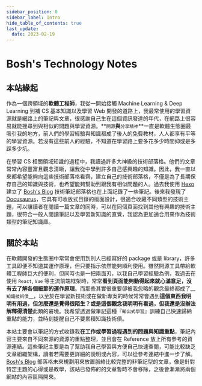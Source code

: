 ```yaml
---
sidebar_position: 0
sidebar_label: Intro
hide_table_of_contents: true
last_update: 
  date: 2023-02-19
---
```


# Bosh's Technology Notes

## 本站緣起
作為一個跨領域的**軟體工程師**，我從一開始接觸 Machine Learning & Deep Learning 到補 CS 基本知識以及學習 Web 開發的道路上，我最常使用的學習資源就是網路上的筆記與文章，很感謝自己生在這個資訊發達的年代，在網路上很容易就能搜尋到與相似的問題與學習資源。**`開源`**與**`分享精神`**一直是軟體生態圈最吸引我的地方，前人們的學習經驗與知識都成了後人的免費教材，人人都享有平等的學習資源。若沒有這些前人的經驗，不知道在學習路上要多花多少時間抑或是多踩多少坑。

在學習 CS 相關領域知識的過程中，我讀過許多大神級的技術部落格。他們的文章常常內容豐富且觀念清晰，讓我從中學到許多自己感興趣的知識。因此，我一直以來都希望能夠向這些技術部落格看齊，建立自己的技術部落格，不僅是為了長期保存自己的知識與技術，也希望能夠幫助到跟我有相似問題的人。過去我使用 [Hexo](https://hexo.io/zh-tw/) 建立了 [Bosh's Blog](https://blog.boshkuo.com/) 技術筆記部落格也在上面記錄了一些筆記。後來我發現了 [Docusaurus](https://docusaurus.io/)，它具有可收放式目錄的版面設計，很適合收藏不同類型的技術主題，可以讓讀者在閱讀一篇文章的同時，可以在同個頁面找到其他有興趣的技術主題，很符合一般人閱讀筆記以及學習新知識的直覺，我認為更加適合用來作為技術類型的筆記知識庫。

## 關於本站
在軟體開發的生態圈中常常會使用到別人已經寫好的 package 或是 library，許多工具即便不知道其運作原理，但只要指示依然能夠順利使用。雖然開源工具帶給軟體工程師巨大的便利，但同時也是一把兩面刃，以我自己學習經驗為例，我過去在使用 `React`, `Vue` 等主流前端框架時，常常**看到頁面能夠動得起來就心滿意足，沒有去了解各個細節的運作原理**。而那些其實很重要卻被我忽略的觀念最終都成了__`知識技術債`__，以至於在學習新技術或在做新專案的時候常常會遇到**這個東西我明明有用過，但怎麼還是覺得很陌生？**或是**這個觀念我明明有看過，但我還是沒辦法解釋得清楚**此類的窘境。我希望透過做筆記這種『`輸出式學習`』訓練自己快速歸納重點的能力，並時刻提醒自己不要累積知識技術債。

本站主要會以筆記的方式收錄我**在工作或學習過程遇到的問題與知識重點**，筆記內容主要來自不同來源的資源的重點整理，並且會在 Reference 放上所有參考的資源連結。這些筆記主要是為了幫助我自己學習與方便自己快速查閱，可能比較缺乏文章組織架構，讀者若需要更詳細的說明或內容，可以從參考連結中進一步了解。 [Bosh's Blog](https://blog.boshkuo.com/) 部落格未來規劃用來放置脈絡比較完整的非筆記型的文章，像是針對特定主題的心得或是教學，該站已發佈的的文章暫時不會移除，之後會漸漸將兩個網站的內容區隔開來。








